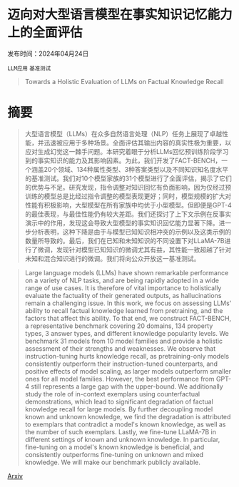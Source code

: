 # 迈向对大型语言模型在事实知识记忆能力上的全面评估

发布时间：2024年04月24日

`LLM应用` `基准测试`

> Towards a Holistic Evaluation of LLMs on Factual Knowledge Recall

# 摘要

> 大型语言模型（LLMs）在众多自然语言处理（NLP）任务上展现了卓越性能，并迅速被应用于多种场景。全面评估其输出内容的真实性极为重要，以应对生成幻觉这一棘手问题。本研究着眼于分析LLMs回忆预训练阶段学习到的事实知识的能力及其影响因素。为此，我们开发了FACT-BENCH，一个涵盖20个领域、134种属性类型、3种答案类型以及不同知识知名度水平的基准测试。我们对10个模型家族的31个模型进行了全面评估，揭示了它们的优势与不足。研究发现，指令调整对知识回忆有负面影响，因为仅经过预训练的模型总是比经过指令调整的模型表现更好；同时，模型规模的扩大对性能有积极影响，大型模型在所有家族中均优于小型模型。但即便是GPT-4的最佳表现，与最佳性能仍有较大差距。我们还探讨了上下文示例在反事实演示中的作用，发现这会导致大型模型的事实知识回忆能力显著下降。进一步分析表明，这种下降是由于与模型已知知识相冲突的示例以及这类示例的数量所导致的。最后，我们在已知和未知知识的不同设置下对LLaMA-7B进行了微调，发现针对模型已知知识的微调尤其有益，其性能一致超越了针对未知和混合知识进行的微调。我们将向公众开放这一基准测试。

> Large language models (LLMs) have shown remarkable performance on a variety of NLP tasks, and are being rapidly adopted in a wide range of use cases. It is therefore of vital importance to holistically evaluate the factuality of their generated outputs, as hallucinations remain a challenging issue.
  In this work, we focus on assessing LLMs' ability to recall factual knowledge learned from pretraining, and the factors that affect this ability. To that end, we construct FACT-BENCH, a representative benchmark covering 20 domains, 134 property types, 3 answer types, and different knowledge popularity levels. We benchmark 31 models from 10 model families and provide a holistic assessment of their strengths and weaknesses. We observe that instruction-tuning hurts knowledge recall, as pretraining-only models consistently outperform their instruction-tuned counterparts, and positive effects of model scaling, as larger models outperform smaller ones for all model families. However, the best performance from GPT-4 still represents a large gap with the upper-bound. We additionally study the role of in-context exemplars using counterfactual demonstrations, which lead to significant degradation of factual knowledge recall for large models. By further decoupling model known and unknown knowledge, we find the degradation is attributed to exemplars that contradict a model's known knowledge, as well as the number of such exemplars. Lastly, we fine-tune LLaMA-7B in different settings of known and unknown knowledge. In particular, fine-tuning on a model's known knowledge is beneficial, and consistently outperforms fine-tuning on unknown and mixed knowledge. We will make our benchmark publicly available.

[Arxiv](https://arxiv.org/abs/2404.16164)